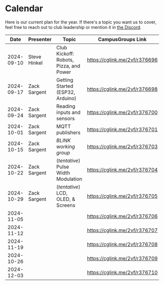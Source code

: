 # Calendar

Here is our current plan for the year. If there's a topic you want us to cover, feel free to reach out to club leadership or mention it in [the Discord](https://discord.gg/H5FjtpE3pH).

| **Date**   | **Presenter** | **Topic**                              | **CampusGroups Link**         |
|------------|---------------|----------------------------------------|-------------------------------|
| 2024-09-10 | Steve Hinkel  | Club Kickoff: Robots, Pizza, and Power | <https://cglink.me/2vf/r376696> |
| 2024-09-17 | Zack Sargent  | Getting Started (ESP32, Arduino)       | <https://cglink.me/2vf/r376698> |
| 2024-09-24 | Zack Sargent  | Reading inputs and sensors             | <https://cglink.me/2vf/r376700> |
| 2024-10-01 | Zack Sargent  | MQTT publishers                        | <https://cglink.me/2vf/r376701> |
| 2024-10-15 | Zack Sargent  | *BLINK working group*                  | <https://cglink.me/2vf/r376703> |
| 2024-10-22 | Zack Sargent  | (*tentative*) Pulse Width Modulation   | <https://cglink.me/2vf/r376704> |
| 2024-10-29 | Zack Sargent  | (*tentative*) LCD, OLED, & Screens     | <https://cglink.me/2vf/r376705> |
| 2024-11-05 |               |                                        | <https://cglink.me/2vf/r376706> |
| 2024-11-12 |               |                                        | <https://cglink.me/2vf/r376707> |
| 2024-11-19 |               |                                        | <https://cglink.me/2vf/r376708> |
| 2024-10-26 |               |                                        | <https://cglink.me/2vf/r376709> |
| 2024-12-03 |               |                                        | <https://cglink.me/2vf/r376710> |

